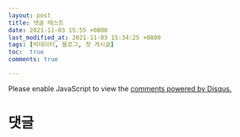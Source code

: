 ```yaml
---
layout: post
title: 댓글 테스트
date: 2021-11-03 15:55 +0800
last_modified_at: 2021-11-03 15:34:25 +0800
tags: [빅데이터, 블로그, 첫 게시글]
toc:  true
comments: true

---
```

<div id="disqus_thread"></div>
<script>
  /**
  *  RECOMMENDED CONFIGURATION VARIABLES: EDIT AND UNCOMMENT THE SECTION BELOW TO INSERT DYNAMIC VALUES FROM YOUR PLATFORM OR CMS.
  *  LEARN WHY DEFINING THESE VARIABLES IS IMPORTANT: https://disqus.com/admin/universalcode/#configuration-variables*/
  var disqus_config = function () {
    this.page.url = 'https://hx2y.github.io{{ page.url }}';
    this.page.identifier = 'hx2y1004-github-io{{ page.id }}';
  };
</script>
<noscript>Please enable JavaScript to view the <a href="https://disqus.com/?ref_noscript">comments powered by Disqus.</a></noscript>

# 댓글 
